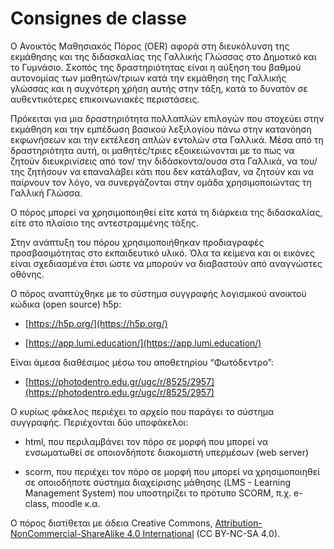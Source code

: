 # Consignes de classe

  
Ο Ανοικτός Μαθησιακός Πόρος (OER) αφορά στη διευκόλυνση της εκμάθησης και της διδασκαλίας της Γαλλικής Γλώσσας στο Δημοτικό και το Γυμνάσιο. Σκοπός  της δραστηριότητας είναι η αύξηση του βαθμού αυτονομίας των μαθητών/τριων κατά την εκμάθηση της Γαλλικής γλώσσας και η συχνότερη χρήση αυτής στην τάξη, κατά το δυνατόν σε αυθεντικότερες επικοινωνιακές περιστάσεις. 


Πρόκειται για μια δραστηριότητα πολλαπλών επιλογών που στοχεύει στην εκμάθηση και την εμπέδωση βασικού λεξιλογίου πάνω στην κατανόηση εκφωνήσεων και την εκτέλεση απλών εντολών στα Γαλλικά. Μέσα από τη δραστηριότητα αυτή, οι μαθητές/τριες εξοικειώνονται με το πως να ζητούν διευκρινίσεις από τον/ την διδάσκοντα/ουσα στα Γαλλικά,  να του/της ζητήσουν να επαναλάβει κάτι που δεν κατάλαβαν, να ζητούν και να παίρνουν τον λόγο, να συνεργάζονται στην ομάδα χρησιμοποιώντας τη Γαλλική Γλώσσα. 

  

Ο πόρος μπορεί να χρησιμοποιηθεί είτε κατά τη διάρκεια της διδασκαλίας, είτε στο πλαίσιο της αντεστραμμένης τάξης.

  

Στην ανάπτυξη του πόρου χρησιμοποιήθηκαν προδιαγραφές προσβασιμότητας στο εκπαιδευτικό υλικό. Όλα τα κείμενα και οι εικόνες είναι σχεδιασμένα έτσι ώστε να μπορούν να διαβαστούν από αναγνώστες οθόνης.

  

Ο πόρος αναπτύχθηκε με το σύστημα συγγραφής λογισμικού ανοικτού κώδικα (open source) h5p:

-   [https://h5p.org/](https://h5p.org/)
    
-   [https://app.lumi.education/](https://app.lumi.education/)
    

  

Είναι άμεσα διαθέσιμος μέσω του αποθετηρίου “Φωτόδεντρο”:

-   [https://photodentro.edu.gr/ugc/r/8525/2957](https://photodentro.edu.gr/ugc/r/8525/2957)
    

  

Ο κυρίως φάκελος περιέχει το αρχείο που παράγει το σύστημα συγγραφής. Περιέχονται δύο υποφάκελοι:

-   html, που περιλαμβάνει τον πόρο σε μορφή που μπορεί να ενσωματωθεί σε οποιονδήποτε διακομιστή υπερμέσων (web server)
    
-   scorm, που περιέχει τον πόρο σε μορφή που μπορεί να χρησιμοποιηθεί σε οποιοδήποτε σύστημα διαχείρισης μάθησης (LMS - Learning Management System) που υποστηρίζει το πρότυπο SCORM, π.χ. e-class, moodle κ.α.
    

  

Ο πόρος διατίθεται με άδεια Creative Commons, [Attribution-NonCommercial-ShareAlike 4.0 International](http://creativecommons.org/licenses/by-nc-sa/4.0) (CC BY-NC-SA 4.0).
